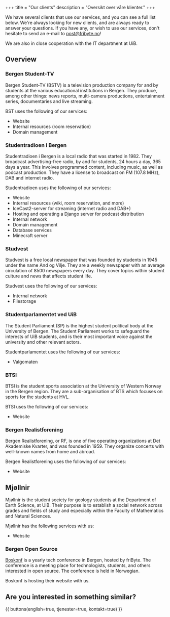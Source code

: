 +++
title = "Our clients"
description = "Oversikt over våre klienter."
+++

We have several clients that use our services, and you can see a full list below. We're always looking for new clients, and are always ready to answer your questions. If you have any, or wish to use our services, don't hesitate to send an e-mail to [post@fribyte.no](mailto:post@fribyte.no)!

We are also in close cooperation with the IT department at UiB.

## Overview

### Bergen Student-TV

Bergen Student-TV (BSTV) is a television production company for and by students at the various educational institutions in Bergen. They produce, among other things: news reports, multi-camera productions, entertainment series, documentaries and live streaming.

BST uses the following of our services:

- Website
- Internal resources (room reservation)
- Domain management

### Studentradioen i Bergen

Studentradioen i Bergen is a local radio that was started in 1982. They broadcast advertising-free radio, by and for students, 24 hours a day, 365 days a year. This involves programmed content, including music, as well as podcast production. They have a license to broadcast on FM (107.8 MHz), DAB and internet radio.

Studentradioen uses the following of our services:

- Website
- Internal resources (wiki, room reservation, and more)
- IceCast2-server for streaming (internet radio and DAB+)
- Hosting and operating a Django server for podcast distribution
- Internal network
- Domain management
- Database services
- Minecraft server

### Studvest

Studvest is a free local newspaper that was founded by students in 1945 under the name And og Vilje. They are a weekly newspaper with an average circulation of 8500 newspapers every day. They cover topics within student culture and news that affects student life.

Studvest uses the following of our services:

- Internal network
- Filestorage

### Studentparlamentet ved UiB

The Student Parliament (SP) is the highest student political body at the University of Bergen. The Student Parliament works to safeguard the interests of UiB students, and is their most important voice against the university and other relevant actors.

Studentparlamentet uses the following of our services:

- Valgomaten

### BTSI

BTSI is the student sports association at the University of Western Norway in the Bergen region. They are a sub-organisation of BTS which focuses on sports for the students at HVL.

BTSI uses the following of our services:

- Website

### Bergen Realistforening

Bergen Realistforening, or RF, is one of five operating organizations at Det Akademiske Kvarter, and was founded in 1959. They organize concerts with well-known names from home and abroad.

Bergen Realistforening uses the following of our services:

- Website

## Mjøllnir

Mjøllnir is the student society for geology students at the Department of Earth Science, at UiB. Their purpose is to establish a social network across grades and fields of study and especially within the Faculty of Mathematics and Natural Sciences. 

Mjøllnir has the following services with us:

- Website

### Bergen Open Source

[Boskonf](https://boskonf.no) is a yearly tech conference in Bergen, hosted by friByte. The conference is a meeting place for technologists, students, and others interested in open source. The conference is held in Norwegian.

Boskonf is hosting their website with us.

## Are you interested in something similar?

{{ buttons(english=true, tjenester=true, kontakt=true) }}
